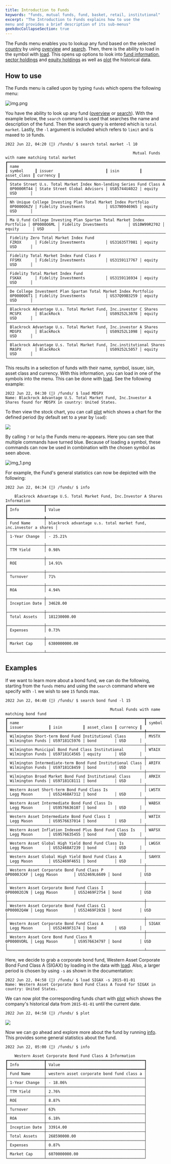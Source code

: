 ```yaml
---
title: Introduction to Funds
keywords: "funds, mutual funds, fund, basket, retail, institutional"
excerpt: "The Introduction to Funds explains how to use the 
menu and provides a brief description of its sub-menus"
geekdocCollapseSection: true
---
```

The Funds menu enables you to lookup any fund based on the selected <a href="https://openbb-finance.github.io/OpenBBTerminal/terminal/funds/country/" target="_blank">country</a> by using
<a href="https://openbb-finance.github.io/OpenBBTerminal/terminal/funds/overview/" target="_blank">overview</a> and <a href="https://openbb-finance.github.io/OpenBBTerminal/terminal/funds/search/" target="_blank">search</a>. Then, there is the ability to load in the symbol with <a href="https://openbb-finance.github.io/OpenBBTerminal/terminal/funds/load/" target="_blank">load</a>.
This opens up options to look into <a href="https://openbb-finance.github.io/OpenBBTerminal/terminal/funds/info/" target="_blank">fund information</a>, <a href="https://openbb-finance.github.io/OpenBBTerminal/terminal/funds/sector/" target="_blank">sector holdings</a>  and <a href="https://openbb-finance.github.io/OpenBBTerminal/terminal/funds/equity/" target="_blank">equity holdings</a>
as well as <a href="https://openbb-finance.github.io/OpenBBTerminal/terminal/funds/plot/" target="_blank">plot</a> the historical data.

## How to use

The Funds menu is called upon by typing `funds` which opens the following menu:

![img.png](img.png)

You have the ability to look up any fund (<a href="https://openbb-finance.github.io/OpenBBTerminal/terminal/funds/overview/" target="_blank">overview</a> or <a href="https://openbb-finance.github.io/OpenBBTerminal/terminal/funds/search/" target="_blank">search</a>). With the example below, the `search` command is used that searches the name and description of the fund. Then the search query is entered which is `total market`. Lastly, the `-l` argument is included which refers to `limit` and is maxed to `10` funds.
````
2022 Jun 22, 04:20 (🦋) /funds/ $ search total market -l 10

                                                        Mutual Funds with name matching total market
┏━━━━━━━━━━━━━━━━━━━━━━━━━━━━━━━━━━━━━━━━━━━━━━━━━━━━━━━━━━━━━━━━━━━━━━━┳━━━━━━━━━━━━┳━━━━━━━━━━━━━━━━━━━━━━━━━━━━━━┳━━━━━━━━━━━━━━┳━━━━━━━━━━━━━┳━━━━━━━━━━┓
┃ name                                                                  ┃ symbol     ┃ issuer                       ┃ isin         ┃ asset_class ┃ currency ┃
┡━━━━━━━━━━━━━━━━━━━━━━━━━━━━━━━━━━━━━━━━━━━━━━━━━━━━━━━━━━━━━━━━━━━━━━━╇━━━━━━━━━━━━╇━━━━━━━━━━━━━━━━━━━━━━━━━━━━━━╇━━━━━━━━━━━━━━╇━━━━━━━━━━━━━╇━━━━━━━━━━┩
│ State Street U.s. Total Market Index Non-lending Series Fund Class A  │ 0P0000RT44 │ State Street Global Advisors │ US85744U4022 │ equity      │ USD      │
├───────────────────────────────────────────────────────────────────────┼────────────┼──────────────────────────────┼──────────────┼─────────────┼──────────┤
│ Nh Unique College Investing Plan Total Market Index Portfolio         │ 0P0000O6ZV │ Fidelity Investments         │ US37N9946965 │ equity      │ USD      │
├───────────────────────────────────────────────────────────────────────┼────────────┼──────────────────────────────┼──────────────┼─────────────┼──────────┤
│ Ma U.fund College Investing Plan Spartan Total Market Index Portfolio │ 0P0000O6ML │ Fidelity Investments         │ US10W99R2702 │ equity      │ USD      │
├───────────────────────────────────────────────────────────────────────┼────────────┼──────────────────────────────┼──────────────┼─────────────┼──────────┤
│ Fidelity Zero Total Market Index Fund                                 │ FZROX      │ Fidelity Investments         │ US31635T7081 │ equity      │ USD      │
├───────────────────────────────────────────────────────────────────────┼────────────┼──────────────────────────────┼──────────────┼─────────────┼──────────┤
│ Fidelity Total Market Index Fund Class F                              │ FFSMX      │ Fidelity Investments         │ US3159117767 │ equity      │ USD      │
├───────────────────────────────────────────────────────────────────────┼────────────┼──────────────────────────────┼──────────────┼─────────────┼──────────┤
│ Fidelity Total Market Index Fund                                      │ FSKAX      │ Fidelity Investments         │ US3159116934 │ equity      │ USD      │
├───────────────────────────────────────────────────────────────────────┼────────────┼──────────────────────────────┼──────────────┼─────────────┼──────────┤
│ De College Investment Plan Spartan Total Market Index Portfolio       │ 0P0000O6T1 │ Fidelity Investments         │ US37Q99B3259 │ equity      │ USD      │
├───────────────────────────────────────────────────────────────────────┼────────────┼──────────────────────────────┼──────────────┼─────────────┼──────────┤
│ Blackrock Advantage U.s. Total Market Fund, Inc.investor C Shares     │ MCSPX      │ BlackRock                    │ US09252L3078 │ equity      │ USD      │
├───────────────────────────────────────────────────────────────────────┼────────────┼──────────────────────────────┼──────────────┼─────────────┼──────────┤
│ Blackrock Advantage U.s. Total Market Fund, Inc.investor A Shares     │ MDSPX      │ BlackRock                    │ US09252L1098 │ equity      │ USD      │
├───────────────────────────────────────────────────────────────────────┼────────────┼──────────────────────────────┼──────────────┼─────────────┼──────────┤
│ Blackrock Advantage U.s. Total Market Fund, Inc.institutional Shares  │ MASPX      │ BlackRock                    │ US09252L5057 │ equity      │ USD      │
└───────────────────────────────────────────────────────────────────────┴────────────┴──────────────────────────────┴──────────────┴─────────────┴──────────┘
````

This results in a selection of funds with their name, symbol, issuer, isin, asset class and currency. With this information, you can load in one of the symbols into the menu.
This can be done with <a href="https://openbb-finance.github.io/OpenBBTerminal/terminal/funds/load" target="_blank">load</a>.
See the following example:

````
2022 Jun 22, 04:30 (🦋) /funds/ $ load MDSPX
Name: Blackrock Advantage U.S. Total Market Fund, Inc.Investor A Shares found for MDSPX in country: United States.
````
To then view the stock chart, you can call <a href="https://openbb-finance.github.io/OpenBBTerminal/terminal/funds/plot/" target="_blank">plot</a>
which shows a chart for the defined period (by default set to a year by `load`):

![](Figure_1.png)

By calling `?` or `help` the Funds menu re-appears. Here you can see that multiple commands have turned blue. Because of loading 
a symbol, these commands can now be used in combination with the chosen symbol as seen above.

![img_1.png](img_1.png)

For example, the Fund's general statistics can now be depicted with the following:
````
2022 Jun 22, 04:34 (🦋) /funds/ $ info

    Blackrock Advantage U.S. Total Market Fund, Inc.Investor A Shares Information
┏━━━━━━━━━━━━━━━━┳━━━━━━━━━━━━━━━━━━━━━━━━━━━━━━━━━━━━━━━━━━━━━━━━━━━━━━━━━━━━━━━━━━━┓
┃ Info           ┃ Value                                                             ┃
┡━━━━━━━━━━━━━━━━╇━━━━━━━━━━━━━━━━━━━━━━━━━━━━━━━━━━━━━━━━━━━━━━━━━━━━━━━━━━━━━━━━━━━┩
│ Fund Name      │ blackrock advantage u.s. total market fund, inc.investor a shares │
├────────────────┼───────────────────────────────────────────────────────────────────┤
│ 1-Year Change  │ - 25.21%                                                          │
├────────────────┼───────────────────────────────────────────────────────────────────┤
│ TTM Yield      │ 0.98%                                                             │
├────────────────┼───────────────────────────────────────────────────────────────────┤
│ ROE            │ 14.91%                                                            │
├────────────────┼───────────────────────────────────────────────────────────────────┤
│ Turnover       │ 71%                                                               │
├────────────────┼───────────────────────────────────────────────────────────────────┤
│ ROA            │ 4.94%                                                             │
├────────────────┼───────────────────────────────────────────────────────────────────┤
│ Inception Date │ 34628.00                                                          │
├────────────────┼───────────────────────────────────────────────────────────────────┤
│ Total Assets   │ 181230000.00                                                      │
├────────────────┼───────────────────────────────────────────────────────────────────┤
│ Expenses       │ 0.73%                                                             │
├────────────────┼───────────────────────────────────────────────────────────────────┤
│ Market Cap     │ 6380000000.00                                                     │
└────────────────┴───────────────────────────────────────────────────────────────────┘
````

## Examples

If we want to learn more about a bond fund, we can do the following, starting from the `funds` menu and using
the `search` command where we specify with `-l` we wish to see `15` funds max.

```
2022 Jun 22, 04:40 (🦋) /funds/ $ search bond fund -l 15

                                              Mutual Funds with name matching bond fund
┏━━━━━━━━━━━━━━━━━━━━━━━━━━━━━━━━━━━━━━━━━━━━━━━━━━━━━━━━━━━━┳━━━━━━━━━━━━┳━━━━━━━━━━━━━━━━━━┳━━━━━━━━━━━━━━┳━━━━━━━━━━━━━┳━━━━━━━━━━┓
┃ name                                                       ┃ symbol     ┃ issuer           ┃ isin         ┃ asset_class ┃ currency ┃
┡━━━━━━━━━━━━━━━━━━━━━━━━━━━━━━━━━━━━━━━━━━━━━━━━━━━━━━━━━━━━╇━━━━━━━━━━━━╇━━━━━━━━━━━━━━━━━━╇━━━━━━━━━━━━━━╇━━━━━━━━━━━━━╇━━━━━━━━━━┩
│ Wilmington Short-term Bond Fund Institutional Class        │ MVSTX      │ Wilmington Funds │ US97181C5976 │ bond        │ USD      │
├────────────────────────────────────────────────────────────┼────────────┼──────────────────┼──────────────┼─────────────┼──────────┤
│ Wilmington Municipal Bond Fund Class Institutional         │ WTAIX      │ Wilmington Funds │ US97181C4565 │ equity      │ USD      │
├────────────────────────────────────────────────────────────┼────────────┼──────────────────┼──────────────┼─────────────┼──────────┤
│ Wilmington Intermediate-term Bond Fund Institutional Class │ ARIFX      │ Wilmington Funds │ US97181C8459 │ bond        │ USD      │
├────────────────────────────────────────────────────────────┼────────────┼──────────────────┼──────────────┼─────────────┼──────────┤
│ Wilmington Broad Market Bond Fund Institutional Class      │ ARKIX      │ Wilmington Funds │ US97181C8111 │ bond        │ USD      │
├────────────────────────────────────────────────────────────┼────────────┼──────────────────┼──────────────┼─────────────┼──────────┤
│ Western Asset Short-term Bond Fund Class Is                │ LWSTX      │ Legg Mason       │ US52468A7312 │ bond        │ USD      │
├────────────────────────────────────────────────────────────┼────────────┼──────────────────┼──────────────┼─────────────┼──────────┤
│ Western Asset Intermediate Bond Fund Class Is              │ WABSX      │ Legg Mason       │ US9576636107 │ bond        │ USD      │
├────────────────────────────────────────────────────────────┼────────────┼──────────────────┼──────────────┼─────────────┼──────────┤
│ Western Asset Intermediate Bond Fund Class I               │ WATIX      │ Legg Mason       │ US9576637014 │ bond        │ USD      │
├────────────────────────────────────────────────────────────┼────────────┼──────────────────┼──────────────┼─────────────┼──────────┤
│ Western Asset Inflation Indexed Plus Bond Fund Class Is    │ WAFSX      │ Legg Mason       │ US9576635455 │ bond        │ USD      │
├────────────────────────────────────────────────────────────┼────────────┼──────────────────┼──────────────┼─────────────┼──────────┤
│ Western Asset Global High Yield Bond Fund Class Is         │ LWGSX      │ Legg Mason       │ US52468A7239 │ bond        │ USD      │
├────────────────────────────────────────────────────────────┼────────────┼──────────────────┼──────────────┼─────────────┼──────────┤
│ Western Asset Global High Yield Bond Fund Class A          │ SAHYX      │ Legg Mason       │ US52469F4651 │ bond        │ USD      │
├────────────────────────────────────────────────────────────┼────────────┼──────────────────┼──────────────┼─────────────┼──────────┤
│ Western Asset Corporate Bond Fund Class P                  │ 0P0000JCKF │ Legg Mason       │ US52469L6609 │ bond        │ USD      │
├────────────────────────────────────────────────────────────┼────────────┼──────────────────┼──────────────┼─────────────┼──────────┤
│ Western Asset Corporate Bond Fund Class I                  │ 0P00002OJN │ Legg Mason       │ US52469F2754 │ bond        │ USD      │
├────────────────────────────────────────────────────────────┼────────────┼──────────────────┼──────────────┼─────────────┼──────────┤
│ Western Asset Corporate Bond Fund Class C1                 │ 0P00002Q4W │ Legg Mason       │ US52469F2838 │ bond        │ USD      │
├────────────────────────────────────────────────────────────┼────────────┼──────────────────┼──────────────┼─────────────┼──────────┤
│ Western Asset Corporate Bond Fund Class A                  │ SIGAX      │ Legg Mason       │ US52469F3174 │ bond        │ USD      │
├────────────────────────────────────────────────────────────┼────────────┼──────────────────┼──────────────┼─────────────┼──────────┤
│ Western Asset Core Bond Fund Class R                       │ 0P0000VORL │ Legg Mason       │ US9576634797 │ bond        │ USD      │
└────────────────────────────────────────────────────────────┴────────────┴──────────────────┴──────────────┴─────────────┴──────────┘
```

Here, we decide to grab a corporate bond fund, Western Asset Corporate Bond Fund Class A (SIGAX) by loading in the data with <a href="https://openbb-finance.github.io/OpenBBTerminal/terminal/funds/load" target="_blank">load</a>.
Also, a larger period is chosen by using `-s` as shown in the documentation:

```` 
2022 Jun 22, 04:58 (🦋) /funds/ $ load SIGAX -s 2015-01-01
Name: Western Asset Corporate Bond Fund Class A found for SIGAX in country: United States.
````

We can now plot the corresponding funds chart with <a href="https://openbb-finance.github.io/OpenBBTerminal/terminal/funds/plot/" target="_blank">plot</a> which shows
the company's historical data from `2015-01-01` until the current date.

```
2022 Jun 22, 04:58 (🦋) /funds/ $ plot
```

![](Figure_2.png)

Now we can go ahead and explore more about the fund by running <a href="https://openbb-finance.github.io/OpenBBTerminal/terminal/funds/info/" target="_blank">info</a>.
This provides some general statistics about the fund.
```
2022 Jun 22, 05:00 (🦋) /funds/ $ info

    Western Asset Corporate Bond Fund Class A Information
┏━━━━━━━━━━━━━━━━┳━━━━━━━━━━━━━━━━━━━━━━━━━━━━━━━━━━━━━━━━━━━┓
┃ Info           ┃ Value                                     ┃
┡━━━━━━━━━━━━━━━━╇━━━━━━━━━━━━━━━━━━━━━━━━━━━━━━━━━━━━━━━━━━━┩
│ Fund Name      │ western asset corporate bond fund class a │
├────────────────┼───────────────────────────────────────────┤
│ 1-Year Change  │ - 18.06%                                  │
├────────────────┼───────────────────────────────────────────┤
│ TTM Yield      │ 2.76%                                     │
├────────────────┼───────────────────────────────────────────┤
│ ROE            │ 8.87%                                     │
├────────────────┼───────────────────────────────────────────┤
│ Turnover       │ 63%                                       │
├────────────────┼───────────────────────────────────────────┤
│ ROA            │ 6.18%                                     │
├────────────────┼───────────────────────────────────────────┤
│ Inception Date │ 33914.00                                  │
├────────────────┼───────────────────────────────────────────┤
│ Total Assets   │ 268590000.00                              │
├────────────────┼───────────────────────────────────────────┤
│ Expenses       │ 0.87%                                     │
├────────────────┼───────────────────────────────────────────┤
│ Market Cap     │ 6070000000.00                             │
└────────────────┴───────────────────────────────────────────┘
```
